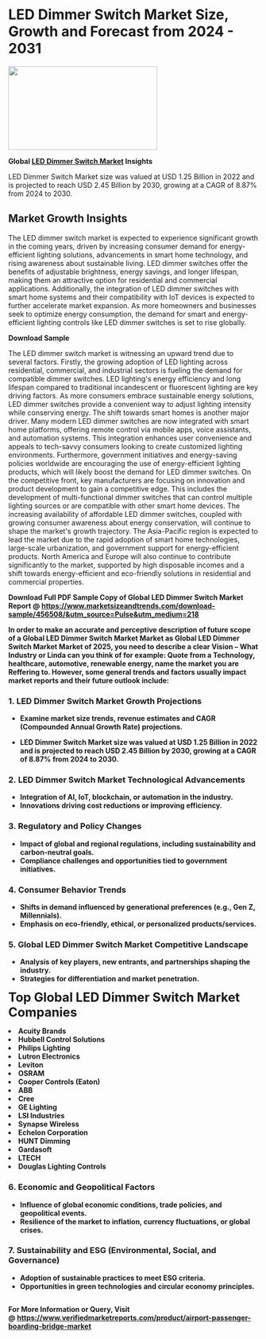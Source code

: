 <H1>LED Dimmer Switch Market Size, Growth and Forecast from 2024 - 2031</H1><img class="aligncenter size-medium wp-image-584254" src="https://thirdeyenews.in/wp-content/uploads/2024/09/Global-Market-Research-300x168.jpeg" alt="" width="300" height="168" /><p><strong>Global&nbsp;<a href="https://www.marketsizeandtrends.com/download-sample/456508/&amp;utm_source=Pulse&amp;utm_medium=218">LED Dimmer Switch Market</a> Insights</strong></p><p>LED Dimmer Switch Market size was valued at USD 1.25 Billion in 2022 and is projected to reach USD 2.45 Billion by 2030, growing at a CAGR of 8.87% from 2024 to 2030.</p><p><h2>Market Growth Insights</h2> <p>The LED dimmer switch market is expected to experience significant growth in the coming years, driven by increasing consumer demand for energy-efficient lighting solutions, advancements in smart home technology, and rising awareness about sustainable living. LED dimmer switches offer the benefits of adjustable brightness, energy savings, and longer lifespan, making them an attractive option for residential and commercial applications. Additionally, the integration of LED dimmer switches with smart home systems and their compatibility with IoT devices is expected to further accelerate market expansion. As more homeowners and businesses seek to optimize energy consumption, the demand for smart and energy-efficient lighting controls like LED dimmer switches is set to rise globally.</p> <p><strong>Download Sample</strong></p> <p>The LED dimmer switch market is witnessing an upward trend due to several factors. Firstly, the growing adoption of LED lighting across residential, commercial, and industrial sectors is fueling the demand for compatible dimmer switches. LED lighting's energy efficiency and long lifespan compared to traditional incandescent or fluorescent lighting are key driving factors. As more consumers embrace sustainable energy solutions, LED dimmer switches provide a convenient way to adjust lighting intensity while conserving energy. The shift towards smart homes is another major driver. Many modern LED dimmer switches are now integrated with smart home platforms, offering remote control via mobile apps, voice assistants, and automation systems. This integration enhances user convenience and appeals to tech-savvy consumers looking to create customized lighting environments. Furthermore, government initiatives and energy-saving policies worldwide are encouraging the use of energy-efficient lighting products, which will likely boost the demand for LED dimmer switches. On the competitive front, key manufacturers are focusing on innovation and product development to gain a competitive edge. This includes the development of multi-functional dimmer switches that can control multiple lighting sources or are compatible with other smart home devices. The increasing availability of affordable LED dimmer switches, coupled with growing consumer awareness about energy conservation, will continue to shape the market's growth trajectory. The Asia-Pacific region is expected to lead the market due to the rapid adoption of smart home technologies, large-scale urbanization, and government support for energy-efficient products. North America and Europe will also continue to contribute significantly to the market, supported by high disposable incomes and a shift towards energy-efficient and eco-friendly solutions in residential and commercial properties. <p><strong></p><p><span class=""><strong>Download Full PDF Sample Copy of Global LED Dimmer Switch Market Report</strong> @ <a href="https://www.marketsizeandtrends.com/download-sample/456508/&amp;utm_source=Pulse&amp;utm_medium=218" target="_blank">https://www.marketsizeandtrends.com/download-sample/456508/&amp;utm_source=Pulse&amp;utm_medium=218</a></span></p><p>In order to make an accurate and perceptive description of future scope of a Global&nbsp;LED Dimmer Switch Market Market as Global&nbsp;LED Dimmer Switch Market Market of 2025, you need to describe a clear Vision &ndash; What Industry or Linda can you think of for example: Quote from a Technology, healthcare, automotive, renewable energy, name the market you are Reffering to. However, some general trends and factors usually impact market reports and their future outlook include:</p><h3>1.&nbsp;<strong>LED Dimmer Switch Market Growth Projections</strong></h3><ul><li>Examine market size trends, revenue estimates and CAGR (Compounded Annual Growth Rate) projections.</li><li><p>LED Dimmer Switch Market size was valued at USD 1.25 Billion in 2022 and is projected to reach USD 2.45 Billion by 2030, growing at a CAGR of 8.87% from 2024 to 2030.</p></li></ul><h3>2.&nbsp;<strong>LED Dimmer Switch Market Technological Advancements</strong></h3><ul><li>Integration of AI, IoT, blockchain, or automation in the industry.</li><li>Innovations driving cost reductions or improving efficiency.</li></ul><h3>3.&nbsp;<strong>Regulatory and Policy Changes</strong></h3><ul><li>Impact of global and regional regulations, including sustainability and carbon-neutral goals.</li><li>Compliance challenges and opportunities tied to government initiatives.</li></ul><h3>4.&nbsp;<strong>Consumer Behavior Trends</strong></h3><ul><li>Shifts in demand influenced by generational preferences (e.g., Gen Z, Millennials).</li><li>Emphasis on eco-friendly, ethical, or personalized products/services.</li></ul><h3>5.&nbsp;<strong>Global LED Dimmer Switch Market Competitive Landscape</strong></h3><ul><li>Analysis of key players, new entrants, and partnerships shaping the industry.</li><li>Strategies for differentiation and market penetration.</li></ul><p data-pm-slice="1 1 []"><span style="color: inherit; font-family: inherit; font-size: 25px;">Top Global LED Dimmer Switch Market Companies</span></p><div class="" data-test-id=""><p><li>Acuity Brands</li><li> Hubbell Control Solutions</li><li> Philips Lighting</li><li> Lutron Electronics</li><li> Leviton</li><li> OSRAM</li><li> Cooper Controls (Eaton)</li><li> ABB</li><li> Cree</li><li> GE Lighting</li><li> LSI Industries</li><li> Synapse Wireless</li><li> Echelon Corporation</li><li> HUNT Dimming</li><li> Gardasoft</li><li> LTECH</li><li> Douglas Lighting Controls</li></p></div><h3>6.&nbsp;<strong>Economic and Geopolitical Factors</strong></h3><ul><li>Influence of global economic conditions, trade policies, and geopolitical events.</li><li>Resilience of the market to inflation, currency fluctuations, or global crises.</li></ul><h3>7.&nbsp;<strong>Sustainability and ESG (Environmental, Social, and Governance)</strong></h3><ul><li>Adoption of sustainable practices to meet ESG criteria.</li><li>Opportunities in green technologies and circular economy principles.</li></ul><h2><strong style="font-size: 14px;">For More Information or Query, Visit @&nbsp;</strong><a style="background-color: #ffffff; font-size: 14px;" href="https://www.marketsizeandtrends.com/report/led-dimmer-switch-market/" target="_blank">https://www.verifiedmarketreports.com/product/airport-passenger-boarding-bridge-market</a></h2>
